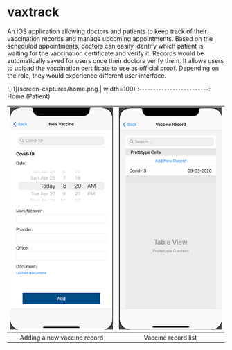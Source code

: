 # vaxtrack
An iOS application allowing doctors and patients to keep track of their vaccination records and manage upcoming appointments. Based on the scheduled appointments, doctors can easily identify which patient is waiting for the vaccination certificate and verify it. Records would be automatically saved for users once their doctors verify them. It allows users to upload the vaccination certificate to use as official proof. Depending on the role, they would experience different user interface. 

![i1](screen-captures/home.png | width=100)
:-------------------------:
Home (Patient)

![i1](screen-captures/add-new-vaccine-record.png)  |  ![i2](screen-captures/vaccine-record-list.png)  
:-------------------------:|:-------------------------:
Adding a new vaccine record     |  Vaccine record list
